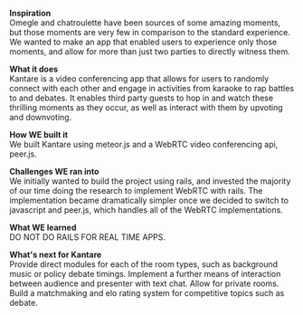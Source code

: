 <b>Inspiration</b><br>
Omegle and chatroulette have been sources of some amazing moments, but those moments are very few in comparison to the standard experience. We wanted to make an app that enabled users to experience only those moments, and allow for more than just two parties to directly witness them.

<b>What it does</b><br>
Kantare is a video conferencing app that allows for users to randomly connect with each other and engage in activities from karaoke to rap battles to and debates. It enables third party guests to hop in and watch these thrilling moments as they occur, as well as interact with them by upvoting and downvoting.

<b>How WE built it</b><br>
We built Kantare using meteor.js and a WebRTC video conferencing api, peer.js.

<b>Challenges WE ran into</b><br>
We initially wanted to build the project using rails, and invested the majority of our time doing the research to implement WebRTC with rails. The implementation became dramatically simpler once we decided to switch to javascript and peer.js, which handles all of the WebRTC implementations.

<b>What WE learned</b><br>
DO NOT DO RAILS FOR REAL TIME APPS.

<b>What's next for Kantare</b><br>
Provide direct modules for each of the room types, such as background music or policy debate timings. Implement a further means of interaction between audience and presenter with text chat. Allow for private rooms. Build a matchmaking and elo rating system for competitive topics such as debate.

